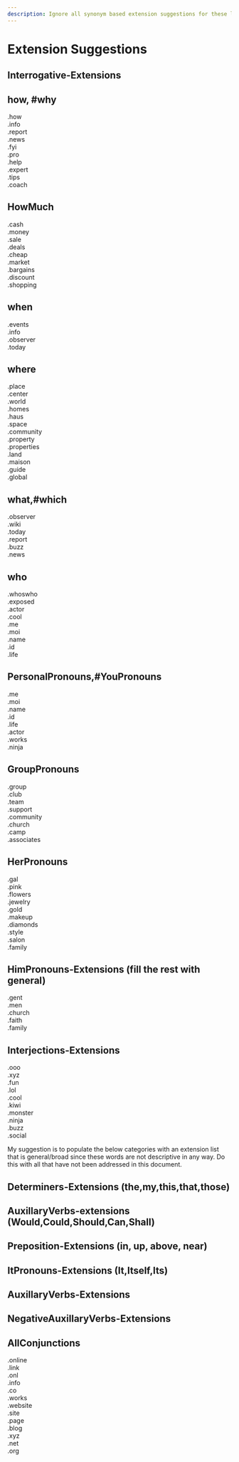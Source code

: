 ```yaml
---
description: Ignore all synonym based extension suggestions for these lists.
---
```


# Extension Suggestions

## Interrogative-Extensions

## how, \#why

.how  
.info  
.report  
.news  
.fyi  
.pro  
.help  
.expert  
.tips  
.coach

## HowMuch

.cash  
.money  
.sale  
.deals  
.cheap  
.market  
.bargains  
.discount  
.shopping

## when

.events  
.info  
.observer  
.today

## where

.place  
.center  
.world  
.homes  
.haus  
.space  
.community  
.property  
.properties  
.land  
.maison  
.guide  
.global

## what,\#which

.observer  
.wiki  
.today  
.report  
.buzz  
.news

## who

.whoswho  
.exposed  
.actor  
.cool  
.me  
.moi  
.name  
.id  
.life

## PersonalPronouns,\#YouPronouns

.me  
.moi  
.name  
.id  
.life  
.actor  
.works  
.ninja

## GroupPronouns

.group  
.club  
.team  
.support  
.community  
.church  
.camp  
.associates

## HerPronouns

.gal  
.pink  
.flowers  
.jewelry  
.gold  
.makeup  
.diamonds  
.style  
.salon  
.family

## HimPronouns-Extensions \(fill the rest with general\)

.gent  
.men  
.church  
.faith  
.family

## Interjections-Extensions

.ooo  
.xyz  
.fun  
.lol  
.cool  
.kiwi  
.monster  
.ninja  
.buzz  
.social

My suggestion is to populate the below categories with an extension list that is general/broad since these words are not descriptive in any way. Do this with all that have not been addressed in this document.

## Determiners-Extensions \(the,my,this,that,those\)

## AuxillaryVerbs-extensions \(Would,Could,Should,Can,Shall\)

## Preposition-Extensions \(in, up, above, near\)

## ItPronouns-Extensions \(It,Itself,Its\)

## AuxillaryVerbs-Extensions

## NegativeAuxillaryVerbs-Extensions

## AllConjunctions

.online  
.link  
.onl  
.info  
.co  
.works  
.website  
.site  
.page  
.blog  
.xyz  
.net  
.org

